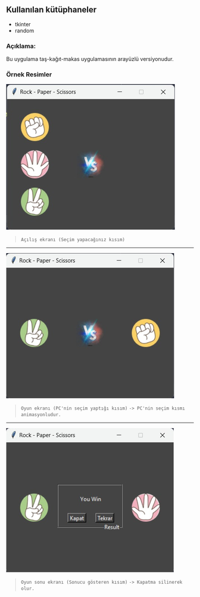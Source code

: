 ## Kullanılan kütüphaneler
* tkinter
* random

### Açıklama:
Bu uygulama taş-kağıt-makas uygulamasının arayüzlü versiyonudur. 

### Örnek Resimler

![Açılış Ekranı](https://github.com/Hamza-Eren/Rock-Paper-Scissors/blob/main/screenshot/start.jpeg)
> `Açılış ekranı (Seçim yapacağınız kısım)`
---
![Uygulama Ekranı](https://github.com/Hamza-Eren/Rock-Paper-Scissors/blob/main/screenshot/game.jpeg)
> `Oyun ekranı (PC'nin seçim yaptığı kısım)`
> `-> PC'nin seçim kısmı animasyonludur.`
---
![Oyun Sonu Ekranı](https://github.com/Hamza-Eren/Rock-Paper-Scissors/blob/main/screenshot/end.jpeg)
> `Oyun sonu ekranı (Sonucu gösteren kısım)`
> `-> Kapatma silinerek olur.`
